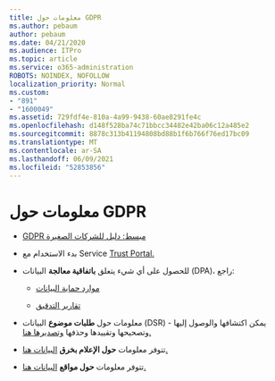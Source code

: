 ```yaml
---
title: معلومات حول GDPR
ms.author: pebaum
author: pebaum
ms.date: 04/21/2020
ms.audience: ITPro
ms.topic: article
ms.service: o365-administration
ROBOTS: NOINDEX, NOFOLLOW
localization_priority: Normal
ms.custom:
- "891"
- "1600049"
ms.assetid: 729fdf4e-810a-4a99-9438-60ae8291fe4c
ms.openlocfilehash: d148f528ba74c71bbcc34482e42ba06c12a485e2
ms.sourcegitcommit: 8878c313b41194808bd88b1f6b766f76ed17bc09
ms.translationtype: MT
ms.contentlocale: ar-SA
ms.lasthandoff: 06/09/2021
ms.locfileid: "52853856"
---
```

# <a name="information-about-gdpr"></a>معلومات حول GDPR

- [GDPR مبسط: دليل للشركات الصغيرة](/microsoft-365/admin/security-and-compliance/gdpr-compliance)

- بدء الاستخدام مع Service [Trust Portal.](https://servicetrust.microsoft.com/ViewPage/GDPRGetStarted)

- للحصول على أي شيء يتعلق **باتفاقية معالجة** البيانات (DPA)، راجع:

  - [موارد حماية البيانات](https://servicetrust.microsoft.com/ViewPage/TrustDocuments)

  - [تقارير التدقيق](https://servicetrust.microsoft.com/ViewPage/MSComplianceGuide)

- معلومات حول **طلبات موضوع** البيانات (DSR) - يمكن اكتشافها والوصول إليها وتصحيحها وتقييدها وحذفها [وتصديرها هنا.](/microsoft-365/compliance/gdpr-dsr-office365)

- تتوفر معلومات **حول الإعلام بخرق** [البيانات هنا.](https://servicetrust.microsoft.com/ViewPage/GDPRBreach)

- تتوفر معلومات **حول مواقع** [البيانات هنا.](https://products.office.com/where-is-your-data-located?ms.officeurl=datamaps&amp;geo=All#All)
